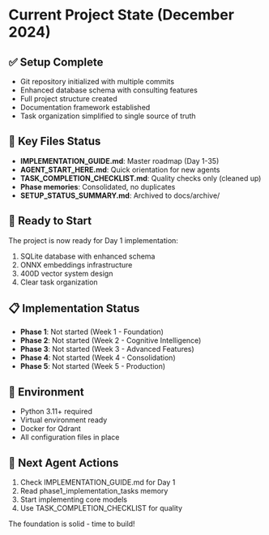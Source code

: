# Current Project State (December 2024)

## ✅ Setup Complete
- Git repository initialized with multiple commits
- Enhanced database schema with consulting features
- Full project structure created
- Documentation framework established
- Task organization simplified to single source of truth

## 📁 Key Files Status
- **IMPLEMENTATION_GUIDE.md**: Master roadmap (Day 1-35)
- **AGENT_START_HERE.md**: Quick orientation for new agents
- **TASK_COMPLETION_CHECKLIST.md**: Quality checks only (cleaned up)
- **Phase memories**: Consolidated, no duplicates
- **SETUP_STATUS_SUMMARY.md**: Archived to docs/archive/

## 🚀 Ready to Start
The project is now ready for Day 1 implementation:
1. SQLite database with enhanced schema
2. ONNX embeddings infrastructure
3. 400D vector system design
4. Clear task organization

## 📋 Implementation Status
- **Phase 1**: Not started (Week 1 - Foundation)
- **Phase 2**: Not started (Week 2 - Cognitive Intelligence)
- **Phase 3**: Not started (Week 3 - Advanced Features)
- **Phase 4**: Not started (Week 4 - Consolidation)
- **Phase 5**: Not started (Week 5 - Production)

## 🔧 Environment
- Python 3.11+ required
- Virtual environment ready
- Docker for Qdrant
- All configuration files in place

## 📝 Next Agent Actions
1. Check IMPLEMENTATION_GUIDE.md for Day 1
2. Read phase1_implementation_tasks memory
3. Start implementing core models
4. Use TASK_COMPLETION_CHECKLIST for quality

The foundation is solid - time to build!